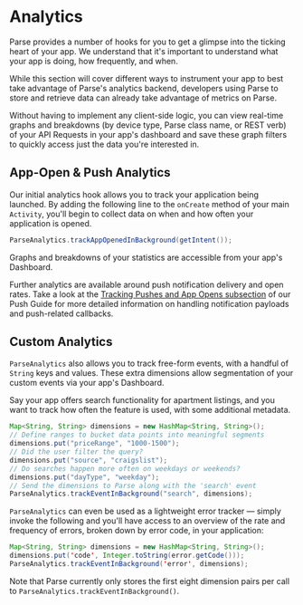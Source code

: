 # Analytics

Parse provides a number of hooks for you to get a glimpse into the ticking heart of your app. We understand that it's important to understand what your app is doing, how frequently, and when.

While this section will cover different ways to instrument your app to best take advantage of Parse's analytics backend, developers using Parse to store and retrieve data can already take advantage of metrics on Parse.

Without having to implement any client-side logic, you can view real-time graphs and breakdowns (by device type, Parse class name, or REST verb) of your API Requests in your app's dashboard and save these graph filters to quickly access just the data you're interested in.

## App-Open & Push Analytics

Our initial analytics hook allows you to track your application being launched. By adding the following line to the `onCreate` method of your main `Activity`, you'll begin to collect data on when and how often your application is opened.

```java
ParseAnalytics.trackAppOpenedInBackground(getIntent());
```

Graphs and breakdowns of your statistics are accessible from your app's Dashboard.

Further analytics are available around push notification delivery and open rates. Take a look at the [Tracking Pushes and App Opens subsection](/docs/android/guide#push-notifications-tracking-pushes-and-app-opens) of our Push Guide for more detailed information on handling notification payloads and push-related callbacks.

## Custom Analytics

`ParseAnalytics` also allows you to track free-form events, with a handful of `String` keys and values. These extra dimensions allow segmentation of your custom events via your app's Dashboard.

Say your app offers search functionality for apartment listings, and you want to track how often the feature is used, with some additional metadata.

```java
Map<String, String> dimensions = new HashMap<String, String>();
// Define ranges to bucket data points into meaningful segments
dimensions.put("priceRange", "1000-1500");
// Did the user filter the query?
dimensions.put("source", "craigslist");
// Do searches happen more often on weekdays or weekends?
dimensions.put("dayType", "weekday");
// Send the dimensions to Parse along with the 'search' event
ParseAnalytics.trackEventInBackground("search", dimensions);
```

`ParseAnalytics` can even be used as a lightweight error tracker &mdash; simply invoke the following and you'll have access to an overview of the rate and frequency of errors, broken down by error code, in your application:

```java
Map<String, String> dimensions = new HashMap<String, String>();
dimensions.put('code', Integer.toString(error.getCode()));
ParseAnalytics.trackEventInBackground('error', dimensions);
```

Note that Parse currently only stores the first eight dimension pairs per call to `ParseAnalytics.trackEventInBackground()`.

